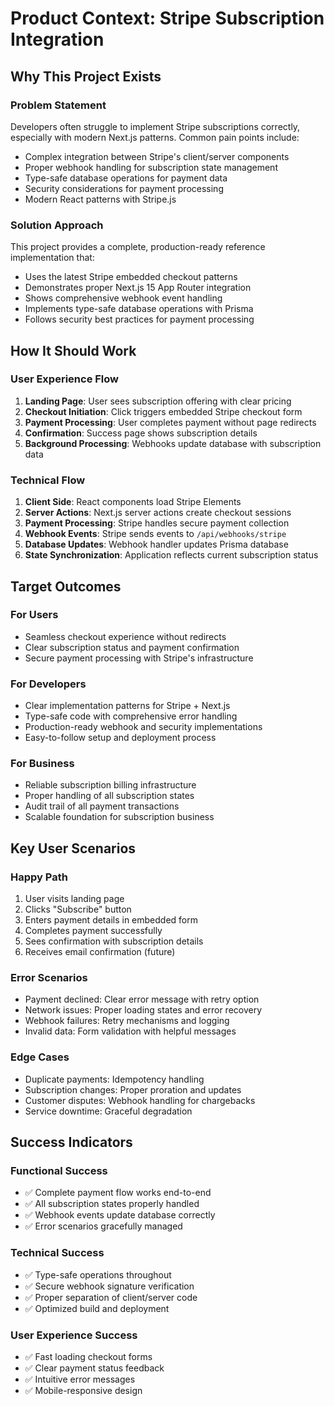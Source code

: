 # Product Context: Stripe Subscription Integration

## Why This Project Exists

### Problem Statement
Developers often struggle to implement Stripe subscriptions correctly, especially with modern Next.js patterns. Common pain points include:

- Complex integration between Stripe's client/server components
- Proper webhook handling for subscription state management
- Type-safe database operations for payment data
- Security considerations for payment processing
- Modern React patterns with Stripe.js

### Solution Approach
This project provides a complete, production-ready reference implementation that:

- Uses the latest Stripe embedded checkout patterns
- Demonstrates proper Next.js 15 App Router integration
- Shows comprehensive webhook event handling
- Implements type-safe database operations with Prisma
- Follows security best practices for payment processing

## How It Should Work

### User Experience Flow

1. **Landing Page**: User sees subscription offering with clear pricing
2. **Checkout Initiation**: Click triggers embedded Stripe checkout form
3. **Payment Processing**: User completes payment without page redirects
4. **Confirmation**: Success page shows subscription details
5. **Background Processing**: Webhooks update database with subscription data

### Technical Flow

1. **Client Side**: React components load Stripe Elements
2. **Server Actions**: Next.js server actions create checkout sessions
3. **Payment Processing**: Stripe handles secure payment collection
4. **Webhook Events**: Stripe sends events to `/api/webhooks/stripe`
5. **Database Updates**: Webhook handler updates Prisma database
6. **State Synchronization**: Application reflects current subscription status

## Target Outcomes

### For Users
- Seamless checkout experience without redirects
- Clear subscription status and payment confirmation
- Secure payment processing with Stripe's infrastructure

### For Developers
- Clear implementation patterns for Stripe + Next.js
- Type-safe code with comprehensive error handling
- Production-ready webhook and security implementations
- Easy-to-follow setup and deployment process

### For Business
- Reliable subscription billing infrastructure
- Proper handling of all subscription states
- Audit trail of all payment transactions
- Scalable foundation for subscription business

## Key User Scenarios

### Happy Path
1. User visits landing page
2. Clicks "Subscribe" button
3. Enters payment details in embedded form
4. Completes payment successfully
5. Sees confirmation with subscription details
6. Receives email confirmation (future)

### Error Scenarios
- Payment declined: Clear error message with retry option
- Network issues: Proper loading states and error recovery
- Webhook failures: Retry mechanisms and logging
- Invalid data: Form validation with helpful messages

### Edge Cases
- Duplicate payments: Idempotency handling
- Subscription changes: Proper proration and updates
- Customer disputes: Webhook handling for chargebacks
- Service downtime: Graceful degradation

## Success Indicators

### Functional Success
- ✅ Complete payment flow works end-to-end
- ✅ All subscription states properly handled
- ✅ Webhook events update database correctly
- ✅ Error scenarios gracefully managed

### Technical Success
- ✅ Type-safe operations throughout
- ✅ Secure webhook signature verification
- ✅ Proper separation of client/server code
- ✅ Optimized build and deployment

### User Experience Success
- ✅ Fast loading checkout forms
- ✅ Clear payment status feedback
- ✅ Intuitive error messages
- ✅ Mobile-responsive design
